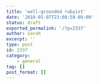 ```yaml
---
title: 'well-grounded rubyist'
date: '2010-01-07T23:08:58-08:00'
status: draft
exported_permalink: '/?p=2337'
author: sarah
excerpt: ''
type: post
id: 2337
category:
    - general
tag: []
post_format: []
---
```

<!DOCTYPE html PUBLIC "-//W3C//DTD HTML 4.0 Transitional//EN" "http://www.w3.org/TR/REC-html40/loose.dtd">
<?xml encoding="UTF-8">
